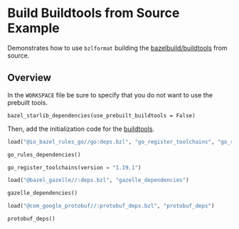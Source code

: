 # Build Buildtools from Source Example

Demonstrates how to use `bzlformat` building the
[bazelbuild/buildtools](https://github.com/bazelbuild/buildtools) from source.

## Overview

In the `WORKSPACE` file be sure to specify that you do not want to use the prebuilt tools.

```pytyhon
bazel_starlib_dependencies(use_prebuilt_buildtools = False)
```

Then, add the initialization code for the [buildtools](https://github.com/bazelbuild/buildtools).

```python
load("@io_bazel_rules_go//go:deps.bzl", "go_register_toolchains", "go_rules_dependencies")

go_rules_dependencies()

go_register_toolchains(version = "1.19.1")

load("@bazel_gazelle//:deps.bzl", "gazelle_dependencies")

gazelle_dependencies()

load("@com_google_protobuf//:protobuf_deps.bzl", "protobuf_deps")

protobuf_deps()
```


